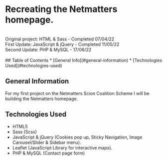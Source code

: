 # Recreating the Netmatters homepage.
<!-- - Live demo [_here_](http://mch123.x10host.com). -->
<br />
Original project: HTML & Sass - Completed 07/04/22<br />
First Update: JavaScript & jQuery - Completed 11/05/22<br />
Second Update: PHP & MySQL - 17/06/22<br />
<br />
## Table of Contents
* [General Info](#general-information)
* [Technologies Used](#technologies-used)
<!-- * [Features](#current-features)
* [Screenshots](#screenshots)
* [Setup](#setup)
* [Usage](#usage)
* [Project Status](#project-status)
* [Room for Improvement](#room-for-improvement)
* [Acknowledgements](#acknowledgements)
* [Contact](#contact)
* [License](#license) -->


## General Information
For my first project on the Netmatters Scion Coalition Scheme I will be building the Netmatters homepage.


## Technologies Used
- HTML5
- Sass (Scss)
- JavaScript & jQuery (Cookies pop up, Sticky Navigation, Image Carousel/Slider & Sidebar menu).
- Leaflet (JavaScript Library for interactive maps).
- PHP & MySQL (Contact page form)


<!-- ## Current Features
List the ready features here:
- Awesome feature 1
- Awesome feature 2
- Awesome feature 3 -->


<!-- ## Screenshots
![Example screenshot](https://raw.githubusercontent.com/Apress/intro-javascript-game-dev/master/9781484232514.jpg)
If you have screenshots you'd like to share, include them here. -->


<!-- ## Setup
What are the project requirements/dependencies? Where are they listed? A requirements.txt or a Pipfile.lock file perhaps? Where is it located?

Proceed to describe how to install / setup one's local environment / get started with the project. -->


<!-- ## Usage
How does one go about using it?
Provide various use cases and code examples here.

`write-your-code-here` -->


<!-- ## Project Status
Project is: _in progress_ / _complete_ / _no longer being worked on_. If you are no longer working on it, provide reasons why. -->


<!-- ## Room for Improvement
Include areas you believe need improvement / could be improved. Also add TODOs for future development.

Room for improvement:
- Improvement to be done 1
- Improvement to be done 2

To do:
- Feature to be added 1
- Feature to be added 2


## Acknowledgements
- How to Create a PHP/MySQL Powered Forum From Scratch
- By Evert Padje
- [Link to tutorial](https://code.tutsplus.com/tutorials/how-to-create-a-phpmysql-powered-forum-from-scratch--net-10188)


## Contact
Created by [@flynerdpl](https://www.flynerd.pl/) - feel free to contact me! -->


<!-- Optional -->
<!-- ## License -->
<!-- This project is open source and available under the [... License](). -->

<!-- You don't have to include all sections - just the one's relevant to your project -->
